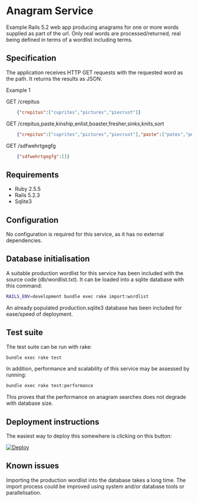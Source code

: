 # Anagram Service

Example Rails 5.2 web app producing anagrams for one or more words supplied as part of the url.  Only real words are processed/returned, real being defined in terms of a wordlist including terms.

## Specification

The application receives HTTP GET requests with the requested word as the path. It returns the results as JSON.

Example 1

GET /crepitus
```json
    {"crepitus":["cuprites","pictures","piecrust"]}
```

GET /crepitus,paste,kinship,enlist,boaster,fresher,sinks,knits,sort
```json
    {"crepitus":["cuprites","pictures","piecrust"],"paste":["pates","peats","septa","spate","tapes","tepas"],"kinship":["pinkish"],"enlist":["elints","inlets","listen","silent","tinsel"],"boaster":["boaters","borates","rebatos","sorbate"],"fresher":["refresh"],"sinks":["skins"],"knits":["skint","stink","tinks"],"sort":["orts","rots","stor","tors"]}
```

GET /sdfwehrtgegfg
```json
    {"sdfwehrtgegfg":[]}
```

## Requirements

* Ruby 2.5.5
* Rails 5.2.3
* Sqlite3

## Configuration

No configuration is required for this service, as it has no external dependencies.

## Database initialisation

A suitable production wordlist for this service has been included with the source code (db/wordlist.txt). It can be loaded into a sqlite database with this command:

```bash
RAILS_ENV=development bundle exec rake import:wordlist
```

An already populated production.sqlite3 database has been included for ease/speed of deployment.

## Test suite

The test suite can be run with rake:

```bash
bundle exec rake test
```

In addition, performance and scalability of this service may be assessed by running:

```bash
bundle exec rake test:performance
```

This proves that the performance on anagram searches does not degrade with database size.

## Deployment instructions

The easiest way to deploy this somewhere is clicking on this button:

[![Deploy](https://www.herokucdn.com/deploy/button.svg)](https://heroku.com/deploy)

## Known issues

Importing the production wordlist into the database takes a long time. The import process could be improved using system and/or database tools or parallelisation.

